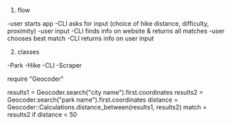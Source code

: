 1. flow

  -user starts app
  -CLI asks for input (choice of hike distance, difficulty, proximity)
  -user input
  -CLI finds info on website & returns all matches
  -user chooses best match
  -CLI returns info on user input

2. classes

  -Park
  -Hike
  -CLI 
  -Scraper

require "Geocoder"

results1 = Geocoder.search("city name").first.coordinates
results2 = Geocoder.search("park name").first.coordinates
distance = Geocoder::Calculations.distance_between(results1, results2)
match = results2 if distance < 50